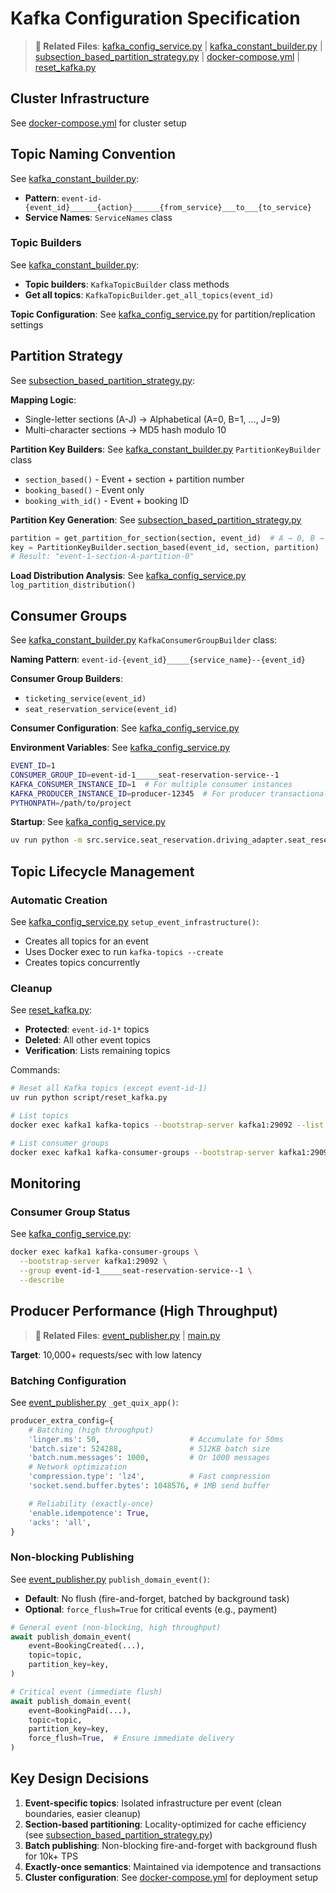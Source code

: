 # Kafka Configuration Specification

> **📁 Related Files**: [kafka_config_service.py](../src/platform/message_queue/kafka_config_service.py) | [kafka_constant_builder.py](../src/platform/message_queue/kafka_constant_builder.py) | [subsection_based_partition_strategy.py](../src/platform/message_queue/subsection_based_partition_strategy.py) | [docker-compose.yml](../docker-compose.yml) | [reset_kafka.py](../script/reset_kafka.py)

## Cluster Infrastructure

See [docker-compose.yml](../docker-compose.yml) for cluster setup

## Topic Naming Convention

See [kafka_constant_builder.py](../src/platform/message_queue/kafka_constant_builder.py):

- **Pattern**: `event-id-{event_id}______{action}______{from_service}___to___{to_service}`
- **Service Names**: `ServiceNames` class

### Topic Builders

See [kafka_constant_builder.py](../src/platform/message_queue/kafka_constant_builder.py):

- **Topic builders**: `KafkaTopicBuilder` class methods
- **Get all topics**: `KafkaTopicBuilder.get_all_topics(event_id)`

**Topic Configuration**: See [kafka_config_service.py](../src/platform/message_queue/kafka_config_service.py) for partition/replication settings

## Partition Strategy

See [subsection_based_partition_strategy.py](../src/platform/message_queue/subsection_based_partition_strategy.py):

**Mapping Logic**:

- Single-letter sections (A-J) → Alphabetical (A=0, B=1, ..., J=9)
- Multi-character sections → MD5 hash modulo 10

**Partition Key Builders**: See [kafka_constant_builder.py](../src/platform/message_queue/kafka_constant_builder.py) `PartitionKeyBuilder` class

- `section_based()` - Event + section + partition number
- `booking_based()` - Event only
- `booking_with_id()` - Event + booking ID

**Partition Key Generation**: See [subsection_based_partition_strategy.py](../src/platform/message_queue/subsection_based_partition_strategy.py)

```python
partition = get_partition_for_section(section, event_id)  # A → 0, B → 1
key = PartitionKeyBuilder.section_based(event_id, section, partition)
# Result: "event-1-section-A-partition-0"
```

**Load Distribution Analysis**: See [kafka_config_service.py](../src/platform/message_queue/kafka_config_service.py) `log_partition_distribution()`

## Consumer Groups

See [kafka_constant_builder.py](../src/platform/message_queue/kafka_constant_builder.py) `KafkaConsumerGroupBuilder` class:

**Naming Pattern**: `event-id-{event_id}_____{service_name}--{event_id}`

**Consumer Group Builders**:

- `ticketing_service(event_id)`
- `seat_reservation_service(event_id)`

**Consumer Configuration**: See [kafka_config_service.py](../src/platform/message_queue/kafka_config_service.py)

**Environment Variables**: See [kafka_config_service.py](../src/platform/message_queue/kafka_config_service.py)

```bash
EVENT_ID=1
CONSUMER_GROUP_ID=event-id-1_____seat-reservation-service--1
KAFKA_CONSUMER_INSTANCE_ID=1  # For multiple consumer instances
KAFKA_PRODUCER_INSTANCE_ID=producer-12345  # For producer transactional.id
PYTHONPATH=/path/to/project
```

**Startup**: See [kafka_config_service.py](../src/platform/message_queue/kafka_config_service.py)

```bash
uv run python -m src.service.seat_reservation.driving_adapter.seat_reservation_mq_consumer
```

## Topic Lifecycle Management

### Automatic Creation

See [kafka_config_service.py](../src/platform/message_queue/kafka_config_service.py) `setup_event_infrastructure()`:

- Creates all topics for an event
- Uses Docker exec to run `kafka-topics --create`
- Creates topics concurrently

### Cleanup

See [reset_kafka.py](../script/reset_kafka.py):

- **Protected**: `event-id-1*` topics
- **Deleted**: All other event topics
- **Verification**: Lists remaining topics

Commands:

```bash
# Reset all Kafka topics (except event-id-1)
uv run python script/reset_kafka.py

# List topics
docker exec kafka1 kafka-topics --bootstrap-server kafka1:29092 --list

# List consumer groups
docker exec kafka1 kafka-consumer-groups --bootstrap-server kafka1:29092 --list
```

## Monitoring

### Consumer Group Status

See [kafka_config_service.py](../src/platform/message_queue/kafka_config_service.py):

```bash
docker exec kafka1 kafka-consumer-groups \
  --bootstrap-server kafka1:29092 \
  --group event-id-1_____seat-reservation-service--1 \
  --describe
```

## Producer Performance (High Throughput)

> **📁 Related Files**: [event_publisher.py](../src/platform/message_queue/event_publisher.py) | [main.py](../src/service/ticketing/main.py)

**Target**: 10,000+ requests/sec with low latency

### Batching Configuration

See [event_publisher.py](../src/platform/message_queue/event_publisher.py) `_get_quix_app()`:

```python
producer_extra_config={
    # Batching (high throughput)
    'linger.ms': 50,                    # Accumulate for 50ms
    'batch.size': 524288,               # 512KB batch size
    'batch.num.messages': 1000,         # Or 1000 messages
    # Network optimization
    'compression.type': 'lz4',          # Fast compression
    'socket.send.buffer.bytes': 1048576, # 1MB send buffer

    # Reliability (exactly-once)
    'enable.idempotence': True,
    'acks': 'all',
}
```

### Non-blocking Publishing

See [event_publisher.py](../src/platform/message_queue/event_publisher.py) `publish_domain_event()`:

- **Default**: No flush (fire-and-forget, batched by background task)
- **Optional**: `force_flush=True` for critical events (e.g., payment)

```python
# General event (non-blocking, high throughput)
await publish_domain_event(
    event=BookingCreated(...),
    topic=topic,
    partition_key=key,
)

# Critical event (immediate flush)
await publish_domain_event(
    event=BookingPaid(...),
    topic=topic,
    partition_key=key,
    force_flush=True,  # Ensure immediate delivery
)
```

## Key Design Decisions

1. **Event-specific topics**: Isolated infrastructure per event (clean boundaries, easier cleanup)
2. **Section-based partitioning**: Locality-optimized for cache efficiency (see [subsection_based_partition_strategy.py](../src/platform/message_queue/subsection_based_partition_strategy.py))
3. **Batch publishing**: Non-blocking fire-and-forget with background flush for 10k+ TPS
4. **Exactly-once semantics**: Maintained via idempotence and transactions
5. **Cluster configuration**: See [docker-compose.yml](../docker-compose.yml) for deployment setup
